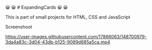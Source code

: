 :grinning: :grinning: # ExpandingCards :grinning: :grinning:

This is part of small projects for HTML, CSS and JavaScript

Screenshoot 



https://user-images.githubusercontent.com/17866063/148700979-3da4a83c-3d04-43db-b125-9089d685a5ca.mp4

